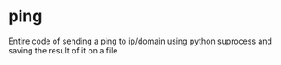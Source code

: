 # ping
Entire code of sending a ping to ip/domain using python suprocess and saving the result of it on a file
